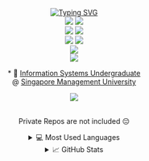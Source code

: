 <p align="center">
  <a href="https://github.com/Terristwj"">
      <img src="https://readme-typing-svg.demolab.com/?font=Fira+Code&duration=1500&pause=1000&center=true&vCenter=true&multiline=true&width=435&height=100&lines=Terris+Tan+Wei+Jun;IS+Undergrad+%40+SMU;Software+Engineer+%7C+Web+Developer" alt="Typing SVG" />
  </a>
  
  <br/>

  <!-- https://javascript.plainenglish.io/how-to-make-custom-language-badges-for-your-profile-using-shields-io-d2aeaf016b6b -->
  <a href="https://www.linkedin.com/in/terristan/">
     <img src="https://img.shields.io/badge/-Linkedin-blue?style=flat-square&logo=linkedin" /></a>
     
  <a href="https://steamcommunity.com/id/PotatoTheyAreThatEpic">
      <img src="https://img.shields.io/badge/-Steam-black?style=flat-square&logo=steam" /></a>
  <br />

  <!------------------->
  <!-- Projects START-->
  <!------------------->
  
  <!-- Docs: https://shields.io/ -->
  <!-- Logos: https://simpleicons.org/ -->

  <!-- Synthia: AI Web Companion -->
  <a href="https://synthia-gen-ai-website.vercel.app/">
      <img src="https://img.shields.io/badge/-.Hack_HEAP_2023_Hackathon-black?style=flat-square&logo=react" /></a>
  <!-- Vicky: Your Colourblind Assistant -->
  <a href="https://vicky-nine.vercel.app/">
      <img src="https://img.shields.io/badge/-Ellipsis_Tech_Series_2023_Hackathon-black?style=flat-square&logo=react" /></a>
  <br /> 
  
  <!-- Matchsticks EduTrekker: AI eLearn for kids -->
  <a href="https://ignite-matchsticks-pam.web.app/">
      <img src="https://img.shields.io/badge/-Google_Ignite_2023_Hackathon-black?style=flat-square&logo=flutter&logoColor=47C5FB" /></a>
  <!-- UrbanAIze:  AI Urban Planning Solution -->
  <a href="https://www.figma.com/proto/TB0akMAxSXhEtRkl2nNy7k/We-prototype-here?type=design&node-id=162-4917&t=HC5zF66k2mWhaOUn-1&scaling=scale-down-width&page-id=13%3A9787&starting-point-node-id=162%3A4917&mode=design">
      <img src="https://img.shields.io/badge/-(NUS_NES)_CatalystxAI_2023_Hackathon-black?style=flat-square&logo=figma" /></a>
  <br /> 
  
  <!-- WAD2 Project: Revnte-->
  <a href="https://smu-wad2.web.app/">
      <img src="https://img.shields.io/badge/-(WAD2_Project_2023)_Revente-black?style=flat-square&logo=vuedotjs" /></a>
  <br /> 
  
  <!------------------>
  <!-- Projects END -->
  <!------------------>

  <!-- Visitor Count-->
  <a href="https://github.com/Terristwj">
      <img src="https://github-stats-alpha.vercel.app/api?username=Terristwj&cc=22272e&tc=37BCF6&ic=fff&bc=0000" /></a>
</p>

<p align="center">
  * 📖 <a href="https://scis.smu.edu.sg/bsc-information-systems">Information Systems Undergraduate</a>
  <br />
  @ <a href="https://www.smu.edu.sg/">Singapore Management University</a>
</p>

<div align="center" >
  <img src="https://komarev.com/ghpvc/?username=Terristwj&label=Profile%20Views&color=000000&style=for-the-badge" />
</div>

<br />

<!--https://github.com/anuraghazra/github-readme-stats/#language-card-exclusive-options-->
<div align="center">
  <p>Private Repos are not included 😔</p>
  <details>
    <summary>💻 Most Used Languages</summary>
    <div>
      <a href="https://github.com/Terristwj">
        <img height=300 align="center" src="https://github-readme-stats.vercel.app/api/top-langs/?username=Terristwj&theme=react&langs_count=100&hide_progress=true" />
        <br />
        <img height=400 align="center" src="https://github-readme-stats.vercel.app/api/top-langs/?username=Terristwj&theme=react&layout=donut-vertical&langs_count=100&custom_title=Languages%20Percentages" />
        <img height=400 align="center" src="https://github-readme-stats.vercel.app/api/top-langs/?username=Terristwj&theme=react&layout=donut-vertical&hide=jupyter%20notebook&langs_count=100&custom_title=Excluding%20Jupyter%20Notebook" />
        <img height=400 align="center" src="https://github-readme-stats.vercel.app/api/top-langs/?username=Terristwj&theme=react&layout=donut-vertical&hide=jupyter%20notebook,html,css,scss&langs_count=100&custom_title=Excluding%20Jupyter,%20HTML,%20CSS" />
      </a
    </div>
    </div>
  </details>
  <details>
    <summary>📈 GitHub Stats</summary>
    <div>
      <a href="https://github.com/Terristwj">
        <img align="center" src="https://github-readme-stats.vercel.app/api?username=Terristwj&card_width=600&theme=react&show_icons=true&hide_border=false&count_private=true&include_all_commits" />
        <br />
        <img align="center" src="https://github-readme-streak-stats.herokuapp.com/?user=Terristwj&card_width=600&theme=react&hide_border=false&count_private=true&include_all_commits" />
      </a>
    </div>
  </details>
</div>
<!-- Ref: https://github.com/drkostas/drkostas/blob/main/README.md -->
